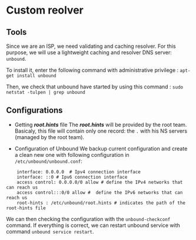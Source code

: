 # Custom reolver

## Tools ##
Since we are an ISP, we need validating and caching resolver. For this purpose, we will use a lightweight caching and resolver DNS server: `unbound`.


To install it, enter the following command with administrative privilege  : `apt-get install unbound`

Then, we check that unbound have started by using this command : `sudo netstat -tulpen | grep unbound`

## Configurations ##

-  Getting  ***root.hints*** file
The ***root.hints*** will be provided by the root team. Basicaly, this file will contain only one record: the `.` with his NS servers (managed by the root team).

- Configuration of Unbound 
We backup current configuration and create a clean new one with following configuration in `/etc/unbound/unbound.conf`: 

```
    interface: 0.0.0.0  # Ipv4 connection interface
    interface: ::0 # Ipv6 connection interface
    access control: 0.0.0.0/0 allow # define the IPv4 networks that can reach us
    access control:::0/0 allow #  define the IPv6 networks that can reach us
    root-hints : /etc/unbound/root.hints # indicates the path of the root-hints file
```

We can then checking the configuration with the `unbound-checkconf` command. If everything is correct, we can restart unbound service with command `unbound service restart`.



